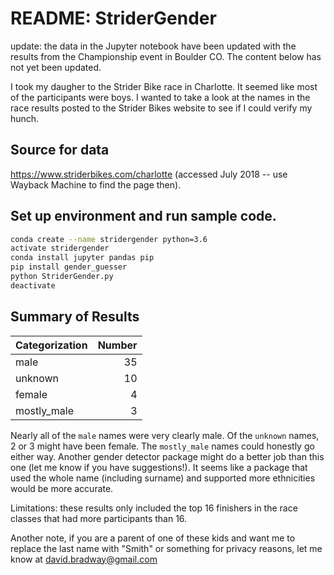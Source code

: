 # README: StriderGender

update: the data in the Jupyter notebook have been updated with the results from the Championship event in Boulder CO. The content below has not yet been updated.

I took my daugher to the Strider Bike race in Charlotte. It seemed like most of the participants were boys. I wanted to take a look at the names in the race results posted to the Strider Bikes website to see if I could verify my hunch.

## Source for data

https://www.striderbikes.com/charlotte (accessed July 2018 -- use Wayback Machine to find the page then).

## Set up environment and run sample code.

```bash
conda create --name stridergender python=3.6
activate stridergender
conda install jupyter pandas pip
pip install gender_guesser
python StriderGender.py
deactivate
```

## Summary of Results

| Categorization | Number |
| -------------  |-------:|
| male           | 35     |
| unknown        | 10     |
| female         | 4      |
| mostly_male    | 3      |

Nearly all of the `male` names were very clearly male. Of the `unknown` names, 2 or 3 might have been female. The `mostly_male` names could honestly go either way. Another gender detector package might do a better job than this one (let me know if you have suggestions!). It seems like a package that used the whole name (including surname) and supported more ethnicities would be more accurate.

Limitations: these results only included the top 16 finishers in the race classes that had more participants than 16.

Another note, if you are a parent of one of these kids and want me to replace the last name with "Smith" or something for privacy reasons, let me know at david.bradway@gmail.com
